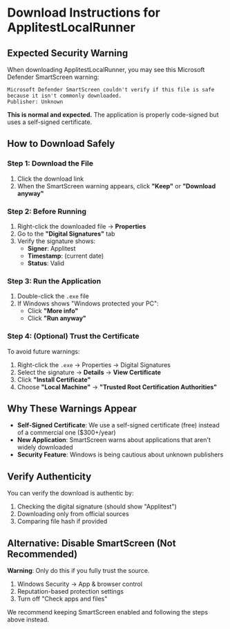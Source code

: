 # Download Instructions for ApplitestLocalRunner

## Expected Security Warning

When downloading ApplitestLocalRunner, you may see this Microsoft Defender SmartScreen warning:

```
Microsoft Defender SmartScreen couldn't verify if this file is safe because it isn't commonly downloaded.
Publisher: Unknown
```

**This is normal and expected.** The application is properly code-signed but uses a self-signed certificate.

## How to Download Safely

### Step 1: Download the File

1. Click the download link
2. When the SmartScreen warning appears, click **"Keep"** or **"Download anyway"**

### Step 2: Before Running

1. Right-click the downloaded file → **Properties**
2. Go to the **"Digital Signatures"** tab
3. Verify the signature shows:
    - **Signer**: Applitest
    - **Timestamp**: (current date)
    - **Status**: Valid

### Step 3: Run the Application

1. Double-click the `.exe` file
2. If Windows shows "Windows protected your PC":
    - Click **"More info"**
    - Click **"Run anyway"**

### Step 4: (Optional) Trust the Certificate

To avoid future warnings:

1. Right-click the `.exe` → Properties → Digital Signatures
2. Select the signature → **Details** → **View Certificate**
3. Click **"Install Certificate"**
4. Choose **"Local Machine"** → **"Trusted Root Certification Authorities"**

## Why These Warnings Appear

- **Self-Signed Certificate**: We use a self-signed certificate (free) instead of a commercial one ($300+/year)
- **New Application**: SmartScreen warns about applications that aren't widely downloaded
- **Security Feature**: Windows is being cautious about unknown publishers

## Verify Authenticity

You can verify the download is authentic by:

1. Checking the digital signature (should show "Applitest")
2. Downloading only from official sources
3. Comparing file hash if provided

## Alternative: Disable SmartScreen (Not Recommended)

**Warning**: Only do this if you fully trust the source.

1. Windows Security → App & browser control
2. Reputation-based protection settings
3. Turn off "Check apps and files"

We recommend keeping SmartScreen enabled and following the steps above instead.
